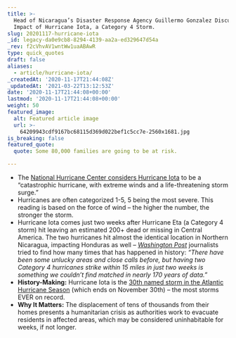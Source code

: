```yaml
---
title: >-
  Head of Nicaragua’s Disaster Response Agency Guillermo Gonzalez Discussing the
  Impact of Hurricane Iota, a Category 4 Storm.
slug: 20201117-hurricane-iota
_id: legacy-da0e9cb8-8294-4139-aa2a-ed329647d54a
_rev: f2cVhvAV1wntWw1uaABAwR
type: quick_quotes
draft: false
aliases:
  - article/hurricane-iota/
_createdAt: '2020-11-17T21:44:08Z'
_updatedAt: '2021-03-22T13:12:53Z'
date: '2020-11-17T21:44:08+00:00'
lastmod: '2020-11-17T21:44:08+00:00'
weight: 50
featured_image:
  alt: Featured article image
  url: >-
    64209943cdf9167bc68115d369d022bef1c5cc7e-2560x1681.jpg
is_breaking: false
featured_quote:
  quote: Some 80,000 families are going to be at risk.

---
```

* The [National Hurricane Center considers Hurricane Iota](https://www.nhc.noaa.gov/graphics_at1.shtml?start#contents) to be a “catastrophic hurricane, with extreme winds and a life-threatening storm surge.”
* Hurricanes are often categorized 1-5, 5 being the most severe. This reading is based on the force of wind – the higher the number, the stronger the storm.
* Hurricane Iota comes just two weeks after Hurricane Eta (a Category 4 storm) hit leaving an estimated 200+ dead or missing in Central America. The two hurricanes hit almost the identical location in Northern Nicaragua, impacting Honduras as well – [_Washington Post_](https://www.washingtonpost.com/weather/2020/11/17/nicaragua-eta-iota-landfalls/) journalists tried to find how many times that has happened in history: _“There have been some unlucky areas and close calls before, but having two Category 4 hurricanes strike within 15 miles in just two weeks is something we couldn’t find matched in nearly 170 years of data.”_
* **History-Making:** Hurricane Iota is the [30th named storm in the Atlantic Hurricane Season](https://www.usatoday.com/story/news/nation/2020/11/16/hurricane-iota-category-5-status-possible-central-america-landfall/6308866002/) (which ends on November 30th) – the most storms EVER on record.
* **Why It Matters:** The displacement of tens of thousands from their homes presents a humanitarian crisis as authorities work to evacuate residents in affected areas, which may be considered uninhabitable for weeks, if not longer.